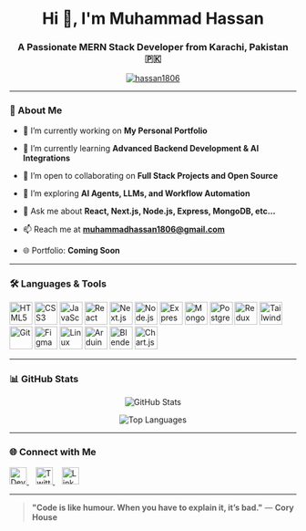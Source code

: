 <h1 align="center">Hi 👋, I'm Muhammad Hassan</h1>
<h3 align="center">A Passionate MERN Stack Developer from Karachi, Pakistan 🇵🇰</h3>

<p align="center">
  <a href="https://github.com/hassan1806">
    <img src="https://github-profile-trophy.vercel.app/?username=hassan1806&theme=gruvbox&row=2&column=3" alt="hassan1806" />
  </a>
</p>

---

### 🚀 About Me

- 🔭 I’m currently working on **My Personal Portfolio**

  
- 🌱 I’m currently learning **Advanced Backend Development & AI Integrations**  


- 👯 I’m open to collaborating on **Full Stack Projects and Open Source**  


- 🤖 I’m exploring **AI Agents, LLMs, and Workflow Automation**  


- 💬 Ask me about **React, Next.js, Node.js, Express, MongoDB, etc...**  


- 📫 Reach me at **muhammadhassan1806@gmail.com**  


- 🌐 Portfolio: **Coming Soon**

---

### 🛠️ Languages & Tools

<p align="left">
  <img src="https://cdn.jsdelivr.net/gh/devicons/devicon/icons/html5/html5-original.svg" width="40" height="40" alt="HTML5"/>
  <img src="https://cdn.jsdelivr.net/gh/devicons/devicon/icons/css3/css3-original.svg" width="40" height="40" alt="CSS3"/>
  <img src="https://cdn.jsdelivr.net/gh/devicons/devicon/icons/javascript/javascript-original.svg" width="40" height="40" alt="JavaScript"/>
  <img src="https://cdn.jsdelivr.net/gh/devicons/devicon/icons/react/react-original.svg" width="40" height="40" alt="React"/>
  <img src="https://cdn.jsdelivr.net/gh/devicons/devicon/icons/nextjs/nextjs-original.svg" width="40" height="40" alt="Next.js"/>
  <img src="https://cdn.jsdelivr.net/gh/devicons/devicon/icons/nodejs/nodejs-original.svg" width="40" height="40" alt="Node.js"/>
  <img src="https://cdn.jsdelivr.net/gh/devicons/devicon/icons/express/express-original.svg" width="40" height="40" alt="Express"/>
  <img src="https://cdn.jsdelivr.net/gh/devicons/devicon/icons/mongodb/mongodb-original.svg" width="40" height="40" alt="MongoDB"/>
  <img src="https://cdn.jsdelivr.net/gh/devicons/devicon/icons/postgresql/postgresql-original.svg" width="40" height="40" alt="PostgreSQL"/>
  <img src="https://cdn.jsdelivr.net/gh/devicons/devicon/icons/redux/redux-original.svg" width="40" height="40" alt="Redux"/>
  <img src="https://www.vectorlogo.zone/logos/tailwindcss/tailwindcss-icon.svg" width="40" height="40" alt="Tailwind CSS"/>
  <img src="https://cdn.jsdelivr.net/gh/devicons/devicon/icons/git/git-original.svg" width="40" height="40" alt="Git"/>
  <img src="https://cdn.jsdelivr.net/gh/devicons/devicon/icons/figma/figma-original.svg" width="40" height="40" alt="Figma"/>
  <img src="https://cdn.jsdelivr.net/gh/devicons/devicon/icons/linux/linux-original.svg" width="40" height="40" alt="Linux"/>
  <img src="https://cdn.worldvectorlogo.com/logos/arduino-1.svg" width="40" height="40" alt="Arduino"/>
  <img src="https://uxwing.com/wp-content/themes/uxwing/download/brands-and-social-media/blender-icon.png" width="40" height="40" alt="Blender"/>
  <img src="https://www.chartjs.org/media/logo-title.svg" width="40" height="40" alt="Chart.js"/>
</p>

---

### 📊 GitHub Stats

<p align="center">
  <img src="https://github-readme-stats.vercel.app/api?username=hassan1806&show_icons=true&theme=radical" alt="GitHub Stats" />
</p>
<p align="center">
  <img src="https://github-readme-stats.vercel.app/api/top-langs/?username=hassan1806&layout=compact&theme=radical" alt="Top Languages" />
</p>

---

### 🌐 Connect with Me

<p align="left">
  <a href="https://dev.to/heyitshassan" target="_blank">
    <img src="https://www.svgrepo.com/show/349334/dev-to.svg" alt="Dev.to" height="30" width="30" />
  </a>
  &nbsp;&nbsp;
  <a href="https://twitter.com/hello_itshassan" target="_blank">
    <img src="https://upload.wikimedia.org/wikipedia/commons/thumb/c/ce/X_logo_2023.svg/300px-X_logo_2023.svg.png" alt="Twitter" height="30" width="30" />
  </a>
 &nbsp;&nbsp;
  <a href="https://linkedin.com/in/i-mhassan-dev" target="_blank">
    <img src="https://www.svgrepo.com/show/157006/linkedin.svg" alt="LinkedIn" height="30" width="30" />
  </a>
</p>

---

> **"Code is like humour. When you have to explain it, it’s bad."** — **Cory House**
